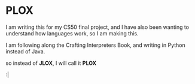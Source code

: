 # PLOX

I am writing this for my CS50 final project, and I have also been wanting to understand how languages work, so I am making this. 

I am following along the Crafting Interpreters Book, and writing in Python instead of Java. 

so instead of **JLOX**, I will call it **PLOX**

:|

